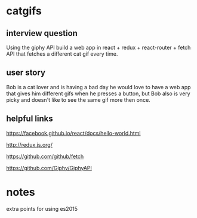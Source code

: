 # catgifs

## interview question
Using the giphy API build a web app in react + redux + react-router + fetch API that fetches a different cat gif every time.

## user story

Bob is a cat lover and is having a bad day he would love to have a web app that gives him different gifs when he presses a button, but Bob also is very picky and doesn't like to see the same gif more then once.

## helpful links

https://facebook.github.io/react/docs/hello-world.html

http://redux.js.org/

https://github.com/github/fetch

https://github.com/Giphy/GiphyAPI

# notes 

extra points for using es2015
